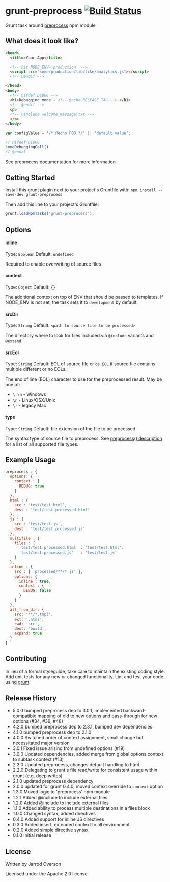 # grunt-preprocess [![Build Status](https://secure.travis-ci.org/jsoverson/grunt-preprocess.png?branch=master)](http://travis-ci.org/jsoverson/grunt-preprocess)

Grunt task around [preprocess](https://github.com/jsoverson/preprocess) npm module

## What does it look like?

```html
<head>
  <title>Your App</title>

  <!-- @if NODE_ENV='production' -->
  <script src="some/production/lib/like/analytics.js"></script>
  <!-- @endif -->

</head>
<body>
  <!-- @ifdef DEBUG -->
  <h1>Debugging mode - <!-- @echo RELEASE_TAG --> </h1>
  <!-- @endif -->
  <p>
  <!-- @include welcome_message.txt -->
  </p>
</body>
```

```js
var configValue = '/* @echo FOO */' || 'default value';

// @ifdef DEBUG
someDebuggingCall()
// @endif

```

See preprocess documentation for more information


## Getting Started
Install this grunt plugin next to your project's Gruntfile with: `npm install --save-dev grunt-preprocess`

Then add this line to your project's Gruntfile:

```javascript
grunt.loadNpmTasks('grunt-preprocess');
```

## Options

#### inline
Type: `Boolean`
Default: `undefined`

Required to enable overwriting of source files

#### context
Type: `Object`
Default: `{}`

The additional context on top of ENV that should be passed to templates. If NODE_ENV is not set, the task sets it to `development` by default.

#### srcDir
Type: `String`
Default: `<path to source file to be processed>`

The directory where to look for files included via `@include` variants and `@extend`.

#### srcEol
Type: `String`
Default: EOL of source file or `os.EOL` if source file contains multiple different or no EOLs.

The end of line (EOL) character to use for the preprocessed result. May be one of:
 - `\r\n` - Windows
 - `\n` - Linux/OSX/Unix
 - `\r` - legacy Mac

#### type
Type: `String`
Default: file extension of the file to be processed 

The syntax type of source file to preprocess. See [preprocess() description](https://github.com/jsoverson/preprocess#optionstype) for a list of all supported file types.

## Example Usage

```js
preprocess : {
  options: {
    context : {
      DEBUG: true
    }
  },
  html : {
    src : 'test/test.html',
    dest : 'test/test.processed.html'
  },
  js : {
    src : 'test/test.js',
    dest : 'test/test.processed.js'
  },
  multifile : {
    files : {
      'test/test.processed.html' : 'test/test.html',
      'test/test.processed.js'   : 'test/test.js'
    }
  },
  inline : {
    src : [ 'processed/**/*.js' ],
    options: {
      inline : true,
      context : {
        DEBUG: false
      }
    }
  },
  all_from_dir: {
    src: '**/*.tmpl',
    ext: '.html',
    cwd: 'src',
    dest: 'build',
    expand: true
  }
}
```


[grunt]: https://github.com/gruntjs/grunt

## Contributing
In lieu of a formal styleguide, take care to maintain the existing coding style. Add unit tests for any new or changed functionality. Lint and test your code using [grunt][grunt].

## Release History

 - 5.0.0 bumped preprocess dep to 3.0.1, implemented backward-compatible mapping of old to new options and pass-through for new options (#34, #39, #48)
 - 4.2.0 bumped preprocess dep to 2.3.1, bumped dev dependencies
 - 4.1.0 bumped preprocess dep to 2.1.0
 - 4.0.0 Switched order of context assignment, small change but necessitated major version
 - 3.0.1 Fixed issue arising from undefined options (#19)
 - 3.0.0 Updated dependencies, added merge from global options context to subtask context (#13)
 - 2.3.0 Updated preprocess, changes default handling to html
 - 2.2.0 Delegating to grunt's file.read/write for consistent usage within grunt (e.g. deep writes)
 - 2.1.0 updated preprocess dependency
 - 2.0.0 updated for grunt 0.4.0, moved context override to `context` option
 - 1.3.0 Moved logic to 'preprocess' npm module
 - 1.2.1 Added @include to include external files
 - 1.2.0 Added @include to include external files
 - 1.1.0 Added ability to process multiple destinations in a files block
 - 1.0.0 Changed syntax, added directives
 - 0.4.0 Added support for inline JS directives
 - 0.3.0 Added insert, extended context to all environment
 - 0.2.0 Added simple directive syntax
 - 0.1.0 Initial release

## License

Written by Jarrod Overson

Licensed under the Apache 2.0 license.
